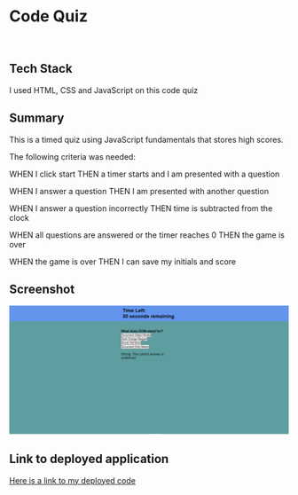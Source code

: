 # Code Quiz

<br>

## Tech Stack

I used HTML, CSS and JavaScript on this code quiz

## Summary

This is a timed quiz using JavaScript fundamentals that stores high scores.

The following criteria was needed:

WHEN I click start
THEN a timer starts and I am presented with a question

WHEN I answer a question
THEN I am presented with another question

WHEN I answer a question incorrectly
THEN time is subtracted from the clock

WHEN all questions are answered or the timer reaches 0
THEN the game is over

WHEN the game is over
THEN I can save my initials and score

## Screenshot

![Code Quiz.](./Assets/codequizSS.png)


## Link to deployed application

[Here is a link to my deployed code](https://wmerrill01.github.io/codequiz/)
